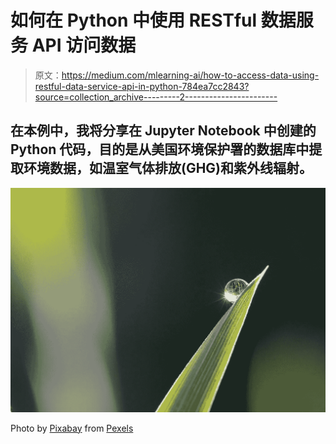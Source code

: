 # 如何在 Python 中使用 RESTful 数据服务 API 访问数据

> 原文：<https://medium.com/mlearning-ai/how-to-access-data-using-restful-data-service-api-in-python-784ea7cc2843?source=collection_archive---------2----------------------->

## 在本例中，我将分享在 Jupyter Notebook 中创建的 Python 代码，目的是从美国环境保护署的数据库中提取环境数据，如温室气体排放(GHG)和紫外线辐射。

![](img/85dd5a28b41744113305195ae3f1f747.png)

Photo by [Pixabay](https://www.pexels.com/@pixabay?utm_content=attributionCopyText&utm_medium=referral&utm_source=pexels) from [Pexels](https://www.pexels.com/photo/blade-blur-bright-close-up-531428/?utm_content=attributionCopyText&utm_medium=referral&utm_source=pexels)